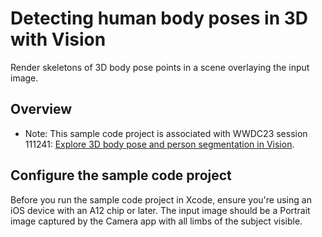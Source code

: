 # Detecting human body poses in 3D with Vision
Render skeletons of 3D body pose points in a scene overlaying the input image. 
## Overview
- Note: This sample code project is associated with WWDC23 session 111241: [Explore 3D body pose and person segmentation in Vision](https://developer.apple.com/wwdc23/111241/).
## Configure the sample code project
Before you run the sample code project in Xcode, ensure you're using an iOS device with an A12 chip or later. The input image should be a Portrait image captured by the Camera app with all limbs of the subject visible.
